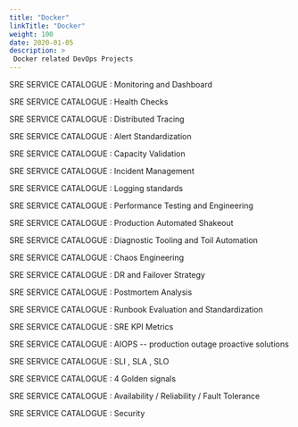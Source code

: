 ```yaml
---
title: "Docker"
linkTitle: "Docker"
weight: 100
date: 2020-01-05
description: >
 Docker related DevOps Projects 
---
```

SRE SERVICE CATALOGUE	: Monitoring and Dashboard

SRE SERVICE CATALOGUE	: Health Checks

SRE SERVICE CATALOGUE	: Distributed Tracing

SRE SERVICE CATALOGUE	: Alert Standardization

SRE SERVICE CATALOGUE	: Capacity Validation

SRE SERVICE CATALOGUE	: Incident Management

SRE SERVICE CATALOGUE	: Logging standards

SRE SERVICE CATALOGUE	: Performance Testing and Engineering

SRE SERVICE CATALOGUE	: Production Automated Shakeout

SRE SERVICE CATALOGUE	: Diagnostic Tooling and Toil Automation

SRE SERVICE CATALOGUE	: Chaos Engineering

SRE SERVICE CATALOGUE	: DR and Failover Strategy

SRE SERVICE CATALOGUE	: Postmortem Analysis

SRE SERVICE CATALOGUE	: Runbook Evaluation and Standardization

SRE SERVICE CATALOGUE	: SRE KPI Metrics

SRE SERVICE CATALOGUE	: AIOPS -- production outage proactive solutions

SRE SERVICE CATALOGUE	: SLI , SLA , SLO

SRE SERVICE CATALOGUE	: 4 Golden signals

SRE SERVICE CATALOGUE	: Availability / Reliability / Fault Tolerance

SRE SERVICE CATALOGUE	: Security
